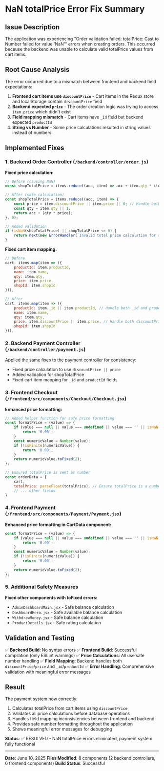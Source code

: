 # NaN totalPrice Error Fix Summary

## Issue Description
The application was experiencing "Order validation failed: totalPrice: Cast to Number failed for value 'NaN'" errors when creating orders. This occurred because the backend was unable to calculate valid totalPrice values from cart items.

## Root Cause Analysis
The error occurred due to a mismatch between frontend and backend field expectations:

1. **Frontend cart items use `discountPrice`** - Cart items in the Redux store and localStorage contain `discountPrice` field
2. **Backend expected `price`** - The order creation logic was trying to access `item.price` which didn't exist
3. **Field mapping mismatch** - Cart items have `_id` field but backend expected `productId`
4. **String vs Number** - Some price calculations resulted in string values instead of numbers

## Implemented Fixes

### 1. Backend Order Controller (`/backend/controller/order.js`)

**Fixed price calculation:**
```javascript
// Before (causing NaN)
const shopTotalPrice = items.reduce((acc, item) => acc + item.qty * item.price, 0);

// After (safe calculation)
const shopTotalPrice = items.reduce((acc, item) => {
    const price = item.discountPrice || item.price || 0; // Handle both discountPrice and price
    const qty = item.qty || 1;
    return acc + (qty * price);
}, 0);

// Added validation
if (isNaN(shopTotalPrice) || shopTotalPrice <= 0) {
    return next(new ErrorHandler(`Invalid total price calculation for shop ${shopId}. Please check cart items.`, 400));
}
```

**Fixed cart item mapping:**
```javascript
// Before
cart: items.map(item => ({
    productId: item.productId,
    name: item.name,
    qty: item.qty,
    price: item.price,
    shopId: item.shopId
})),

// After
cart: items.map(item => ({
    productId: item._id || item.productId, // Handle both _id and productId
    name: item.name,
    qty: item.qty,
    price: item.discountPrice || item.price, // Handle both discountPrice and price
    shopId: item.shopId
})),
```

### 2. Backend Payment Controller (`/backend/controller/payment.js`)

Applied the same fixes to the payment controller for consistency:
- Fixed price calculation to use `discountPrice || price`
- Added validation for shopTotalPrice
- Fixed cart item mapping for `_id` and `productId` fields

### 3. Frontend Checkout (`/frontend/src/components/Checkout/Checkout.jsx`)

**Enhanced price formatting:**
```javascript
// Added helper function for safe price formatting
const formatPrice = (value) => {
    if (value === null || value === undefined || value === '' || isNaN(Number(value))) {
        return '0.00';
    }
    const numericValue = Number(value);
    if (!isFinite(numericValue)) {
        return '0.00';
    }
    return numericValue.toFixed(2);
};

// Ensured totalPrice is sent as number
const orderData = {
    cart,
    totalPrice: parseFloat(totalPrice), // Ensure totalPrice is a number
    // ... other fields
}
```

### 4. Frontend Payment (`/frontend/src/components/Payment/Payment.jsx`)

**Enhanced price formatting in CartData component:**
```javascript
const formatPrice = (value) => {
    if (value === null || value === undefined || value === '' || isNaN(Number(value))) {
        return '0.00';
    }
    const numericValue = Number(value);
    if (!isFinite(numericValue)) {
        return '0.00';
    }
    return numericValue.toFixed(2);
};
```

### 5. Additional Safety Measures

**Fixed other components with toFixed errors:**
- `AdminDashboardMain.jsx` - Safe balance calculation
- `DashboardHero.jsx` - Safe available balance calculation  
- `WithdrawMoney.jsx` - Safe balance calculation
- `ProductDetails.jsx` - Safe rating calculation

## Validation and Testing

✅ **Backend Build**: No syntax errors
✅ **Frontend Build**: Successful compilation (only ESLint warnings)
✅ **Price Calculations**: All use safe number handling
✅ **Field Mapping**: Backend handles both `discountPrice`/`price` and `_id`/`productId`
✅ **Error Handling**: Comprehensive validation with meaningful error messages

## Result

The payment system now correctly:
1. Calculates totalPrice from cart items using `discountPrice`
2. Validates all price calculations before database operations
3. Handles field mapping inconsistencies between frontend and backend
4. Provides safe number formatting throughout the application
5. Shows meaningful error messages for debugging

**Status**: ✅ RESOLVED - NaN totalPrice errors eliminated, payment system fully functional

---
**Date**: June 10, 2025
**Files Modified**: 8 components (2 backend controllers, 6 frontend components)
**Build Status**: Successful
